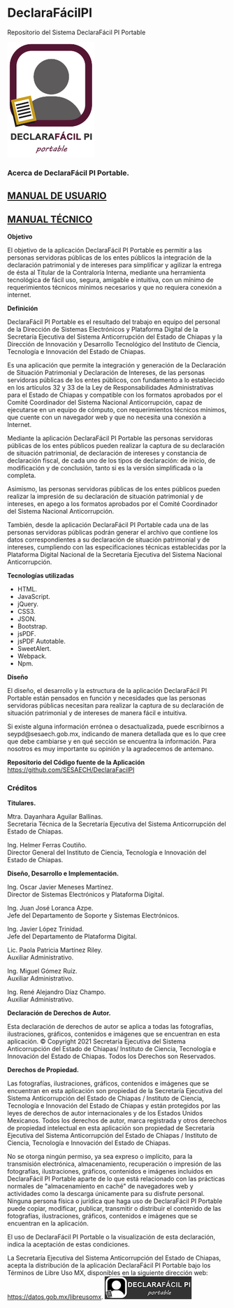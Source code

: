 # DeclaraFácilPI
Repositorio del Sistema DeclaraFácil PI Portable
 
<img src="https://github.com/SESAECH/DeclaraFacilPI/blob/main/docs/Logo%20DeclaraFacil%20PI%20-%20colores.png?raw=true" width="200px" alt="logotipo DeclarafacilPI Portable"> </br>
 
<h3 class="text-center">Acerca de DeclaraFácil PI Portable.</h3></p>

<h2><a href="https://github.com/SESAECH/DeclaraFacilPI/raw/main/docs/MANUAL-%20DECLARAFACIL%20PI%20portable.pdf" alt="Manual de Usuario"> MANUAL DE USUARIO </a></h2>
</p>
<h2><a href="https://github.com/SESAECH/DeclaraFacilPI/raw/main/docs/MANUAL-TECNICO%20DECLARAFACIL%20PI%20portable.pdf" alt="Manual de Usuario"> MANUAL TÉCNICO </a></h2>
</P>
<strong>Objetivo</strong></p>
El objetivo de la aplicación DeclaraFácil PI Portable es permitir a las personas servidoras públicas de los entes públicos la integración de la declaración patrimonial y de intereses para simplificar y agilizar la entrega de ésta al Titular de la Contraloría Interna, mediante una herramienta tecnológica de fácil uso, segura, amigable e intuitiva, con un mínimo de requerimientos técnicos mínimos necesarios y que no requiera conexión a internet.
</p>

<strong>Definición</strong></p>
DeclaraFácil PI Portable es el resultado del trabajo en equipo del personal de la Dirección de Sistemas Electrónicos y Plataforma Digital de la Secretaría Ejecutiva del Sistema Anticorrupción del Estado de Chiapas y la Dirección de Innovación y Desarrollo Tecnológico del Instituto de Ciencia, Tecnología e Innovación del Estado de Chiapas. 
</p>
Es una aplicación que permite la integración y generación de la Declaración de Situación Patrimonial y Declaración de Intereses, de las personas servidoras públicas de los entes públicos, con fundamento a lo establecido en los artículos 32 y 33 de la Ley de Responsabilidades Administrativas para el Estado de Chiapas y compatible con los formatos aprobados por el Comité Coordinador del Sistema Nacional Anticorrupción, capaz de ejecutarse en un equipo de cómputo, con requerimientos técnicos mínimos, que cuente con un navegador web y que no necesita una conexión a Internet.
</p>
Mediante la aplicación DeclaraFácil PI Portable las personas servidoras públicas de los entes públicos pueden realizar la captura de su declaración de situación patrimonial, de declaración de intereses y constancia de declaración fiscal, de cada uno de los tipos de declaración: de inicio, de modificación y de conclusión, tanto si es la versión simplificada o la completa.
</p>
Asimismo, las personas servidoras públicas de los entes públicos pueden realizar la impresión de su declaración de situación patrimonial y de intereses, en apego a los formatos aprobados por el Comité Coordinador del Sistema Nacional Anticorrupción.
</p>
También, desde la aplicación DeclaraFácil PI Portable cada una de las personas servidoras públicas podrán generar el archivo que contiene los datos correspondientes a su declaración de situación patrimonial y de intereses, cumpliendo con las especificaciones técnicas establecidas por la Plataforma Digital Nacional de la Secretaría Ejecutiva del Sistema Nacional Anticorrupción.
</p>

<strong>Tecnologías utilizadas</strong></br>
<ul>
<li>HTML.</li>
<li>JavaScript.</li>
<li>jQuery.</li>
<li>CSS3.</li>
<li>JSON.</li>
<li>Bootstrap.</li>
<li>jsPDF.</li>
<li>jsPDF Autotable.</li>
<li>SweetAlert.</li>
<li>Webpack.</li>
<li>Npm.</li>
</ul></p>

<strong>Diseño</strong></p>
El diseño, el desarrollo y la estructura de la aplicación DeclaraFácil PI Portable están pensados en función y necesidades que las personas servidoras públicas necesitan para realizar la captura de su declaración de situación patrimonial y de intereses de manera fácil e intuitiva.
</p>
Si existe alguna información errónea o desactualizada, puede escribirnos a seypd@sesaech.gob.mx, indicando de manera detallada que es lo que cree que debe cambiarse y en qué sección se encuentra la información. Para nosotros es muy importante su opinión y la agradecemos de antemano.
</p>

<strong>Repositorio del Código fuente de la Aplicación </strong></br>
<a href="https://github.com/SESAECH/DeclaraFacilPI" target=”_blank” style="word-wrap: break-word; display: inline-block;"> https://github.com/SESAECH/DeclaraFacilPI </a>
</p>

<h3 class="text-center"><strong >Créditos</strong></h3></p>

<strong>Titulares.</strong></p>

Mtra. Dayanhara Aguilar Ballinas. </br>
Secretaria Técnica de la Secretaría Ejecutiva del Sistema Anticorrupción del Estado de Chiapas.</P>
Ing. Helmer Ferras Coutiño.</br>
Director General del Instituto de Ciencia, Tecnología e Innovación del Estado de Chiapas.</p>


<strong>Diseño, Desarrollo e Implementación.</strong></p>

Ing. Oscar Javier Meneses Martínez.</br>
Director de Sistemas Electrónicos y Plataforma Digital.</p>

Ing. Juan José Loranca Azpe.</br>
Jefe del Departamento de Soporte y Sistemas Electrónicos.</p>

Ing. Javier López Trinidad.</br>
Jefe del Departamento de Plataforma Digital.</p>

Lic. Paola Patricia Martínez Riley.</br>
Auxiliar Administrativo.</p>

Ing. Miguel Gómez Ruíz.</br>
Auxiliar Administrativo.</p>

Ing. René Alejandro Díaz Champo.</br>
Auxiliar Administrativo.</p>

<strong>Declaración de Derechos de Autor.</strong></P>
Esta declaración de derechos de autor se aplica a todas las fotografías, ilustraciones, gráficos, contenidos e imágenes que se encuentran en esta aplicación. © Copyright 2021 Secretaría Ejecutiva del Sistema Anticorrupción del Estado de Chiapas/ Instituto de Ciencia, Tecnología e Innovación del Estado de Chiapas. Todos los Derechos son Reservados. 
</p>

<strong>Derechos de Propiedad.</strong></P>
Las fotografías, ilustraciones, gráficos, contenidos e imágenes que se encuentran en esta aplicación son propiedad de la Secretaría Ejecutiva del Sistema Anticorrupción del Estado de Chiapas / Instituto de Ciencia, Tecnología e Innovación del Estado de Chiapas y están protegidos por las leyes de derechos de autor internacionales y de los Estados Unidos Mexicanos. Todos los derechos de autor, marca registrada y otros derechos de propiedad intelectual en esta aplicación son propiedad de Secretaría Ejecutiva del Sistema Anticorrupción del Estado de Chiapas / Instituto de Ciencia, Tecnología e Innovación del Estado de Chiapas.
</p>
No se otorga ningún permiso, ya sea expreso o implícito, para la transmisión electrónica, almacenamiento, recuperación o impresión de las fotografías, ilustraciones, gráficos, contenidos e imágenes incluidos en DeclaraFácil PI Portable aparte de lo que está relacionado con las prácticas normales de "almacenamiento en caché" de navegadores web y actividades como la descarga únicamente para su disfrute personal. Ninguna persona física o jurídica que haga uso de DeclaraFácil PI Portable puede copiar, modificar, publicar, transmitir o distribuir el contenido de las fotografías, ilustraciones, gráficos, contenidos e imágenes que se encuentran en la aplicación. 
</p>
El uso de DeclaraFácil PI Portable o la visualización de esta declaración, indica la aceptación de estas condiciones.
</p>
La Secretaría Ejecutiva del Sistema Anticorrupción del Estado de Chiapas, acepta la distribución de la aplicación DeclaraFácil PI Portable bajo los Términos de Libre Uso MX, disponibles en la siguiente dirección web: <a href="https://datos.gob.mx/libreusomx" target=”_blank” style="word-wrap: break-word; display: inline-block;">https://datos.gob.mx/libreusomx</a>.

<img src="https://github.com/SESAECH/DeclaraFacilPI/blob/main/docs/logo_horizontal.png?raw=true" alt="Logo horizontal DeclaraFacil PI Portable">
